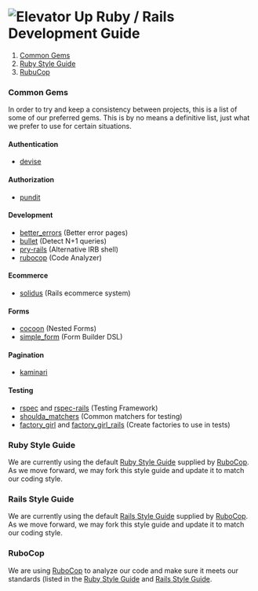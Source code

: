 # ![Elevator Up](http://elevatorup.com/img/eulogo-87259dc5.png)  Ruby / Rails Development Guide

1. [Common Gems](#common-gems)
2. [Ruby Style Guide](#ruby-style-guide)
3. [RubuCop](#rubocop)

### Common Gems
In order to try and keep a consistency between projects, this is a list of some of our preferred gems. This is by no means a definitive list, just what we prefer to use for certain situations.

#### Authentication
- [devise](https://github.com/plataformatec/devise)

#### Authorization
- [pundit](https://github.com/elabs/pundit)

#### Development
- [better_errors](https://github.com/charliesome/better_errors) (Better error pages)
- [bullet](https://github.com/flyerhzm/bullet) (Detect N+1 queries)
- [pry-rails](https://github.com/rweng/pry-rails) (Alternative IRB shell)
- [rubocop](https://github.com/bbatsov/rubocop) (Code Analyzer)

#### Ecommerce
- [solidus](https://github.com/solidusio/solidus) (Rails ecommerce system)

#### Forms
- [cocoon](https://github.com/nathanvda/cocoon) (Nested Forms)
- [simple_form](https://github.com/plataformatec/simple_form) (Form Builder DSL)

#### Pagination
- [kaminari](https://github.com/amatsuda/kaminari)

#### Testing
- [rspec](https://github.com/rspec/rspec) and [rspec-rails](https://github.com/rspec/rspec-rails) (Testing Framework)
- [shoulda_matchers](https://github.com/thoughtbot/shoulda-matchers) (Common matchers for testing)
- [factory_girl](https://github.com/thoughtbot/factory_girl) and [factory_girl_rails](https://github.com/thoughtbot/factory_girl_rails) (Create factories to use in tests)

### Ruby Style Guide
We are currently using the default [Ruby Style Guide](https://github.com/bbatsov/ruby-style-guide) supplied by [RuboCop](https://github.com/bbatsov/rubocop).
As we move forward, we may fork this style guide and update it to match our coding style.

### Rails Style Guide
We are currently using the default [Rails Style Guide](https://github.com/bbatsov/rails-style-guide) supplied by [RuboCop](https://github.com/bbatsov/rubocop).
As we move forward, we may fork this style guide and update it to match our coding style.

### RuboCop
We are using [RuboCop](https://github.com/bbatsov/rubocop) to analyze our code and make sure it meets our standards (listed in the [Ruby Style Guide](https://github.com/bbatsov/ruby-style-guide) and [Rails Style Guide](https://github.com/bbatsov/rails-style-guide).
